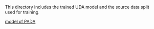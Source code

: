 This directory includes the trained UDA model and the source data split used for training.

[model of PADA](https://drive.google.com/file/d/1qbQMWrBN2Qji8jE0ShzHJjlRNbAPrP__/view?usp=drive_link)
